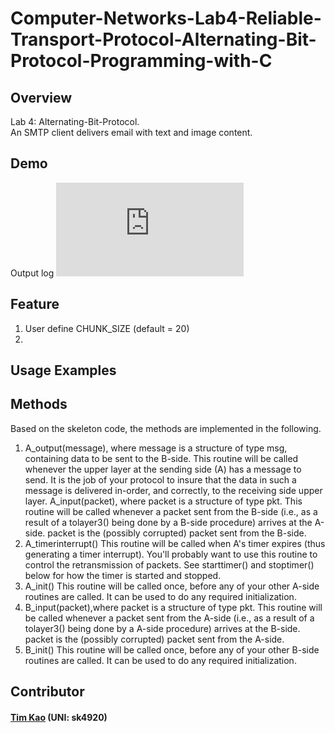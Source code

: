 # Computer-Networks-Lab4-Reliable-Transport-Protocol-Alternating-Bit-Protocol-Programming-with-C

## Overview ##
Lab 4: Alternating-Bit-Protocol. \
An SMTP client delivers email with text and image content.

## Demo ##
Output log
![image](https://github.com/tim-kao/Computer-Networks-Lab4-Reliable-Transport-Protocol-Alternating-Bit-Protocol-Programming-with-C/blob/main/output.log)

## Feature ##
1. User define CHUNK_SIZE (default = 20)
2. 
##  Usage Examples ##

   
## Methods ##
Based on the skeleton code, the methods are implemented in the following.
1. A_output(message), where message is a structure of type msg, containing data to be sent to the B-side. This routine will be called whenever the upper layer at the sending side (A) has a message to send. It is the job of your protocol to insure that the data in such a message is delivered in-order, and correctly, to the receiving side upper layer.
A_input(packet), where packet is a structure of type pkt. This routine will be called whenever a packet sent from the B-side (i.e., as a result of a tolayer3() being done by a B-side procedure) arrives at the A-side. packet is the (possibly corrupted) packet sent from the B-side.
2. A_timerinterrupt()  This routine will be called when A's timer expires (thus generating a timer interrupt). You'll probably want to use this routine to control the retransmission of packets. See starttimer() and stoptimer() below for how the timer is started and stopped.
3. A_init() This routine will be called once, before any of your other A-side routines are called. It can be used to do any required initialization.
4. B_input(packet),where packet is a structure of type pkt. This routine will be called whenever a packet sent from the A-side (i.e., as a result of a tolayer3() being done by a A-side procedure) arrives at the B-side. packet is the (possibly corrupted) packet sent from the A-side.
5. B_init() This routine will be called once, before any of your other B-side routines are called. It can be used to do any required initialization.
   
## Contributor ##
#### [Tim Kao](https://github.com/tim-kao?fbclid=IwAR0lWAvmWe03EtuderoHdKEpYYG8pnl2ca1bN1b5DBfEMP-wFv4kQupl-Jg) (UNI: sk4920)

